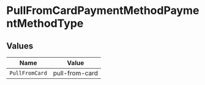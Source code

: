 # PullFromCardPaymentMethodPaymentMethodType


## Values

| Name           | Value          |
| -------------- | -------------- |
| `PullFromCard` | pull-from-card |